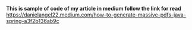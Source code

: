**This is sample of code of my article in medium follow the link for read**
https://danielangel22.medium.com/how-to-generate-massive-pdfs-java-spring-a3f2b136ab9c
